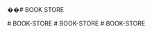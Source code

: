 ��#   BOOK STORE

 
 
#   B O O K - S T O R E 
 
 #   B O O K - S T O R E 
 
 #   B O O K - S T O R E 
 
 
